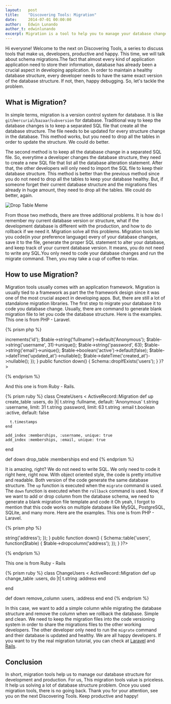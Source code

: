 ```yaml
---
layout:   post
title:    "Discovering Tools: Migration"
date:     2014-07-01 00:00:00
author:   Edwin Lunando
author_t: edwinlunando
excerpt: Migration is a tool to help you to manage your database changes. Migration lets you develop application without worrying the database structure across every developers.
---
```


Hi everyone! Welcome to the next on Discovering Tools, a series to discuss tools that make us, developers, productive and happy. This time, we will talk about schema migrations.The fact that almost every kind of application application need to store their information, database has already been a crucial aspect in developing application. In order to maintain a healthy database structure, every developer needs to have the same exact version of the database structure. If not, then, happy debugging. So, let's tackle the problem.

## What is Migration? ##

In simple terms, migration is a version control system for database. It is like `git`/`mercurial`/`bazaar`/`subversion` for database. Traditional way to keep the database changes is to keep a separated SQL file that create all the database structure. The file needs to be updated for every structure change in the database. This method works, but you need to drop all the tables in order to update the structure. We could do better.

The second method is to keep all the database change in a separated SQL file. So, everytime a developer changes the database structure, they need to create a new SQL file that list all the database alteration statement. After that, the other developers will only need to import the SQL file to keep their database structure. This method is better than the previous method since you do not need to drop all the tables to keep your database healthy. But, if someone forget their current database structure and the migrations files already in huge amount, they need to drop all the tables. We could do better, again.

![Drop Table Meme][drop-table-meme]

From those two methods, there are three additional problems. It is how do I remember my current database version or structure, what if the development database is different with the production, and how to do rollback if we need it. Migration solve all this problems. Migration tools let you code(in your preference language) every of your database changes, save it to the file, generate the proper SQL statement to alter your database, and keep track of your current database version. It means, you do not need to write any SQL.You only need to code your database changes and run the migrate command. Then, you may take a cup of coffee to relax.

## How to use Migration? ##

Migration tools usually comes with an application framework. Migration is usually tied to a framework as part the the framework design since it was one of the most crucial aspect in developing apps. But, there are still a lot of standalone migration libraries. The first step to migrate your database it to code you database change. Usually, there are command to generate blank migration file to let you code the database structure. Here is the examples. This one is from PHP - Laravel.

{% prism php %}
<?php
use Illuminate\Database\Schema\Blueprint;
use Illuminate\Database\Migrations\Migration;

class CreateAdminTable extends Migration {

    public function up()
    {
        Schema::create('users', function($table)
        {
            $table->increments('id');
            $table->string('fullname')->default('Anonymous');
            $table->string('username', 31)->unique();
            $table->string('password', 63);
            $table->string('email')->unique();
            $table->boolean('active')->default(false);

            $table->dateTime('updated_at')->nullable();
            $table->dateTime('created_at')->nullable();
        });
    }

    public function down()
    {
        Schema::dropIfExists('users');
    }
}?>
{% endprism %}

And this one is from Ruby - Rails.

{% prism ruby %}
class CreateUsers < ActiveRecord::Migration
  def up
    create_table :users, do |t|
      t.string     :fullname, default: 'Anonymous'
      t.string     :username, limit: 31
      t.string     :password, limit: 63
      t.string     :email
      t.boolean    :active, default: false

      t.timestamps
    end

    add_index :memberships, :username, unique: true
    add_index :memberships, :email, unique: true
  end

  def down
    drop_table :memberships
  end
end
{% endprism %}

It is amazing, right? We do not need to write SQL. We only need to code it right here, right now. With object oriented style, the code is pretty intuitive and readable. Both version of the code generate the same database structure. The `up` function is executed when the `migrate` command is used. The `down` function is executed when the `rollback` command is used. Now, if we want to add or drop column from the database schema, we need to generate a blank migration file template and code it Oh yeah, I forgot to mention that this code works on multiple database like MySQL, PostgreSQL, SQLite, and many more. Here are the examples. This one is from PHP - Laravel.

{% prism php %}
<?php
use Illuminate\Database\Schema\Blueprint;
use Illuminate\Database\Migrations\Migration;

class ChangeAdminTable extends Migration {

    public function up()
    {
        Schema::table('users', function($table)
        {
            $table->string('address');
        });
    }

    public function down()
    {
        Schema::table('users', function($table)
        {
            $table->dropcolumn('address');
        });
    }
}?>
{% endprism %}

This one is from Ruby - Rails

{% prism ruby %}
class ChangeUsers < ActiveRecord::Migration
  def up
    change_table :users, do |t|
      t.string     :address
    end

  end

  def down
    remove_column :users, :address
  end
end
{% endprism %}

In this case, we want to add a simple column while migrating the database structure and remove the column when we rollback the database. Simple and clean. We need to keep the migration files into the code versioning system in order to share the migrations files to the other working developers. The other developer only need to run the `migrate` command and their database is updated and healthy. We are all happy developers. If you want to try the real migration tutorial, you can check at [Laravel][laravel-migration] and [Rails][rails-migration].

## Conclusion ##

In short, migration tools help us to manage our database structure for development and production. For us, This migration tools value is priceless. It help us solving a lot of database structure problem. Once you used migration tools, there is no going back. Thank you for your attention, see you on the next Discovering Tools. Keep productive and happy!

[laravel-migration]: http://laravel.com/docs/migrations
[rails-migration]: http://guides.rubyonrails.org/migrations.html
[drop-table-meme]: https://i.chzbgr.com/maxW500/8242029568/h1AE0CD37/
